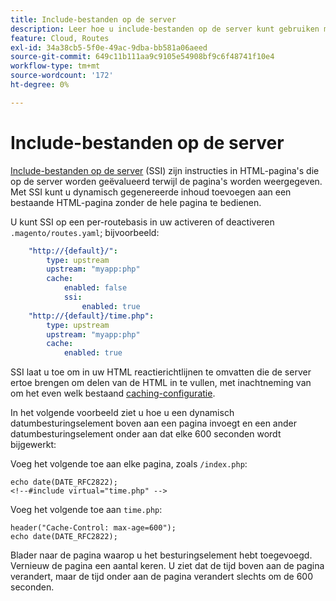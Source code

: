 ```yaml
---
title: Include-bestanden op de server
description: Leer hoe u include-bestanden op de server kunt gebruiken met Adobe Commerce op cloudinfrastructuur.
feature: Cloud, Routes
exl-id: 34a38cb5-5f0e-49ac-9dba-bb581a06aeed
source-git-commit: 649c11b111aa9c9105e54908bf9c6f48741f10e4
workflow-type: tm+mt
source-wordcount: '172'
ht-degree: 0%

---
```


# Include-bestanden op de server

[Include-bestanden op de server](https://nginx.org/en/docs/http/ngx_http_ssi_module.html) (SSI) zijn instructies in HTML-pagina&#39;s die op de server worden geëvalueerd terwijl de pagina&#39;s worden weergegeven. Met SSI kunt u dynamisch gegenereerde inhoud toevoegen aan een bestaande HTML-pagina zonder de hele pagina te bedienen.

U kunt SSI op een per-routebasis in uw activeren of deactiveren `.magento/routes.yaml`; bijvoorbeeld:

```yaml
    "http://{default}/":
        type: upstream
        upstream: "myapp:php"
        cache:
            enabled: false
            ssi:
                enabled: true
    "http://{default}/time.php":
        type: upstream
        upstream: "myapp:php"
        cache:
            enabled: true
```

SSI laat u toe om in uw HTML reactierichtlijnen te omvatten die de server ertoe brengen om delen van de HTML in te vullen, met inachtneming van om het even welk bestaand [caching-configuratie](caching.md).

In het volgende voorbeeld ziet u hoe u een dynamisch datumbesturingselement boven aan een pagina invoegt en een ander datumbesturingselement onder aan dat elke 600 seconden wordt bijgewerkt:

Voeg het volgende toe aan elke pagina, zoals `/index.php`:

```php?start_inline=1
echo date(DATE_RFC2822);
<!--#include virtual="time.php" -->
```

Voeg het volgende toe aan `time.php`:

```php?start_inline=1
header("Cache-Control: max-age=600");
echo date(DATE_RFC2822);
```

Blader naar de pagina waarop u het besturingselement hebt toegevoegd. Vernieuw de pagina een aantal keren. U ziet dat de tijd boven aan de pagina verandert, maar de tijd onder aan de pagina verandert slechts om de 600 seconden.
